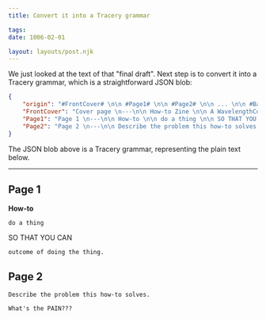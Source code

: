 ```yaml
---
title: Convert it into a Tracery grammar

tags:
date: 1006-02-01

layout: layouts/post.njk
---
```


We just looked at the text of that "final draft". Next step is to convert it into a Tracery grammar, which is a straightforward JSON blob:

```json
{  
    "origin": "#FrontCover# \n\n #Page1# \n\n #Page2# \n\n ... \n\n #BackCover#",
    "FrontCover": "Cover page \n---\n\n How-to Zine \n\n A WavelengthConf Progzine Template",
    "Page1": "Page 1 \n---\n\n How-to \n\n do a thing \n\n SO THAT YOU CAN \n\n `outcome of doing the thing.",
    "Page2": "Page 2 \n---\n\n Describe the problem this how-to solves \n\n What's the PAIN???"
}
```

The JSON blob above is a Tracery grammar, representing the plain text below.

---

## Page 1
**How-to**

`do a thing`

SO THAT YOU CAN

`outcome of doing the thing.`

## Page 2

`Describe the problem this how-to solves.`

`What's the PAIN???`
